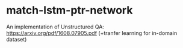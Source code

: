 # match-lstm-ptr-network
An implementation of Unstructured QA: https://arxiv.org/pdf/1608.07905.pdf (+tranfer learning for in-domain dataset)
